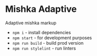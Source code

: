 # Mishka Adaptive
Adaptive mishka markup

- `npm i` - install dependencies
- `npm start` - for development purposes
- `npm run build` - build prod version
- `npm run stylelint` - run linters
